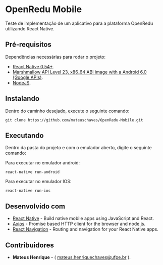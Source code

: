 # OpenRedu Mobile

Teste de implementação de um aplicativo para a plataforma OpenRedu utilizando React Native.


## Pré-requisitos

Dependências necessárias para rodar o projeto: 

* [React Native 0.54+](https://facebook.github.io/react-native/).
* [Marshmallow API Level 23, x86_64 ABI image with a Android 6.0 (Google APIs)](https://www.genymotion.com/).
* [NodeJS](https://nodejs.org/en/).


## Instalando
Dentro do caminho desejado, execute o seguinte comando: 

```
git clone https://github.com/mateuschaves/OpenRedu-Mobile.git
```

## Executando
Dentro da pasta do projeto e com o emulador aberto, digite o seguinte comando:

Para executar no emulador android: 
```
react-native run-android
```

Para executar no emulador IOS:
```
react-native run-ios
```

## Desenvolvido com

* [React Native](https://facebook.github.io/react-native/) - Build native mobile apps using JavaScript and React.
* [Axios](https://github.com/axios/axios) - Promise based HTTP client for the browser and node.js.
* [React Navigation](https://reactnavigation.org/) - Routing and navigation for your React Native apps.


## Contribuidores

* **Mateus Henrique** -  ( mateus.henriquechaves@ufpe.br ).


